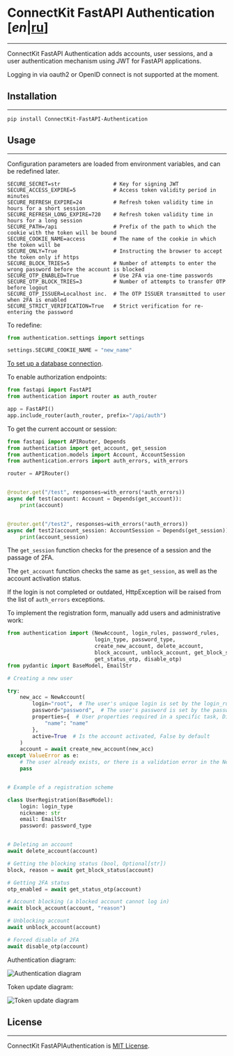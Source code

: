 # ConnectKit FastAPI Authentication [*en*|[ru](https://github.com/mtuciru/ConnectKit-FastAPI-Authentication/blob/1.6.0/README_RU.md)]

___

ConnectKit FastAPI Authentication adds accounts, user sessions, and
a user authentication mechanism using JWT for FastAPI applications.

Logging in via oauth2 or OpenID connect is not supported at the moment.

## Installation

___

```shell
pip install ConnectKit-FastAPI-Authentication
```

## Usage

___

Configuration parameters are loaded from environment variables, and can be redefined later.

    SECURE_SECRET=str                 # Key for signing JWT
    SECURE_ACCESS_EXPIRE=5            # Access token validity period in minutes
    SECURE_REFRESH_EXPIRE=24          # Refresh token validity time in hours for a short session
    SECURE_REFRESH_LONG_EXPIRE=720    # Refresh token validity time in hours for a long session
    SECURE_PATH=/api                  # Prefix of the path to which the cookie with the token will be bound
    SECURE_COOKIE_NAME=access         # The name of the cookie in which the token will be
    SECURE_ONLY=True                  # Instructing the browser to accept the token only if https
    SECURE_BLOCK_TRIES=5              # Number of attempts to enter the wrong password before the account is blocked
    SECURE_OTP_ENABLED=True           # Use 2FA via one-time passwords
    SECURE_OTP_BLOCK_TRIES=3          # Number of attempts to transfer OTP before logout
    SECURE_OTP_ISSUER=Localhost inc.  # The OTP ISSUER transmitted to user when 2FA is enabled
    SECURE_STRICT_VERIFICATION=True   # Strict verification for re-entering the password

To redefine:

```python
from authentication.settings import settings

settings.SECURE_COOKIE_NAME = "new_name"
```

[To set up a database connection](https://github.com/mtuciru/ConnectKit-Database/blob/master/README.md).

To enable authorization endpoints:

```python
from fastapi import FastAPI
from authentication import router as auth_router

app = FastAPI()
app.include_router(auth_router, prefix="/api/auth")

```

To get the current account or session:

```python
from fastapi import APIRouter, Depends
from authentication import get_account, get_session
from authentication.models import Account, AccountSession
from authentication.errors import auth_errors, with_errors

router = APIRouter()


@router.get("/test", responses=with_errors(*auth_errors))
async def test(account: Account = Depends(get_account)):
    print(account)


@router.get("/test2", responses=with_errors(*auth_errors))
async def test2(account_session: AccountSession = Depends(get_session)):
    print(account_session)

```

The `get_session` function checks for the presence of a session and the passage of 2FA.

The `get_account` function checks the same as `get_session`, as well as the account activation status.

If the login is not completed or outdated, HttpException will be raised from the list of `auth_errors` exceptions.

To implement the registration form, manually add users and administrative work:

```python
from authentication import (NewAccount, login_rules, password_rules,
                            login_type, password_type,
                            create_new_account, delete_account,
                            block_account, unblock_account, get_block_status,
                            get_status_otp, disable_otp)
from pydantic import BaseModel, EmailStr

# Creating a new user

try:
    new_acc = NewAccount(
        login="root",  # The user's unique login is set by the login_rules rule
        password="password",  # The user's password is set by the password_rules rule
        properties={  # User properties required in a specific task, Dict[str, Any]
            "name": "name"
        },
        active=True  # Is the account activated, False by default
    )
    account = await create_new_account(new_acc)
except ValueError as e:
    # The user already exists, or there is a validation error in the New Account
    pass


# Example of a registration scheme

class UserRegistration(BaseModel):
    login: login_type
    nickname: str
    email: EmailStr
    password: password_type


# Deleting an account
await delete_account(account)

# Getting the blocking status (bool, Optional[str])
block, reason = await get_block_status(account)

# Getting 2FA status
otp_enabled = await get_status_otp(account)

# Account blocking (a blocked account cannot log in)
await block_account(account, "reason")

# Unblocking account
await unblock_account(account)

# Forced disable of 2FA
await disable_otp(account)


```

Authentication diagram:

![Authentication diagram](https://raw.githubusercontent.com/mtuciru/ConnectKit-FastAPI-Authentication/refs/tags/1.6.0/login.jpg)

Token update diagram:

![Token update diagram](https://raw.githubusercontent.com/mtuciru/ConnectKit-FastAPI-Authentication/refs/tags/1.6.0/refresh.jpg)

## License

___

ConnectKit FastAPIAuthentication is [MIT License](./LICENSE).